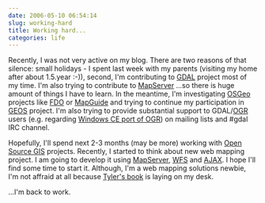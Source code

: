 ```yaml
---
date: 2006-05-10 06:54:14
slug: working-hard
title: Working hard...
categories: life
---
```


Recently, I was not very active on my blog. There are two reasons of that silence: small holidays - I spent last week with my parents (visiting my home after about 1.5.year :-)), second, I'm contributing to [GDAL](http://www.gdal.org) project most of my time. I'm also trying to contribute to [MapServer](http://mapserver.gis.umn.edu) ...so there is huge amount of things I have to learn. In the meantime, I'm investigating [OSGeo](http://www.osgeo.org) projects like [FDO](https://fdo.osgeo.org) or [MapGuide](https://mapguide.osgeo.org) and trying to continue my participation in [GEOS](http://geos.refractions.net) project. I'm also trying to provide substantial support to GDAL/[OGR](http://www.gdal.org/ogr/) users (e.g. regarding [Windows CE port of OGR](http://http://www.gdal.org/wince.html)) on mailing lists and #gdal IRC channel.




Hopefully, I'll spend next 2-3 months (may be more) working with [Open Source GIS](https://www.osgeo.org) projects. Recently, I started to think about new web mapping project. I am going to develop it using [MapServer](http://mapserver.gis.umn.edu), [WFS](http://mapserver.gis.umn.edu/docs/howto/wfs_server) and [AJAX](http://en.wikipedia.org/wiki/AJAX). I hope I'll find some time to start it. Although, I'm a web mapping solutions newbie, I'm not affraid at all because [Tyler's book](http://www.oreilly.com/catalog/webmapping/) is laying on my desk.






...I'm back to work.

